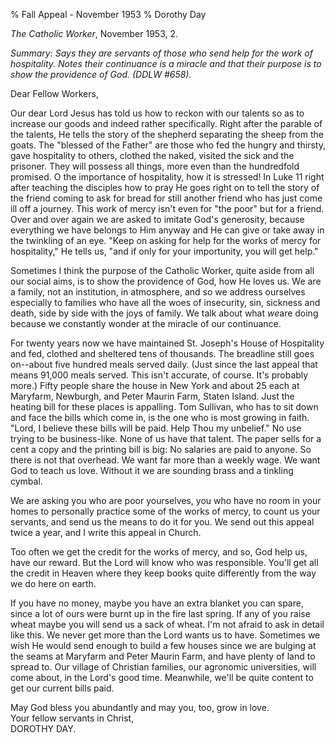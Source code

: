 % Fall Appeal - November 1953
% Dorothy Day

*The Catholic Worker*, November 1953, 2.

*Summary: Says they are servants of those who send help for the work of
hospitality. Notes their continuance is a miracle and that their purpose
is to show the providence of God. (DDLW \#658).*

Dear Fellow Workers,

Our dear Lord Jesus has told us how to reckon with our talents so as to
increase our goods and indeed rather specifically. Right after the
parable of the talents, He tells the story of the shepherd separating
the sheep from the goats. The "blessed of the Father" are those who fed
the hungry and thirsty, gave hospitality to others, clothed the naked,
visited the sick and the prisoner. They will possess all things, more
even than the hundredfold promised. O the importance of hospitality, how
it is stressed! In Luke 11 right after teaching the disciples how to
pray He goes right on to tell the story of the friend coming to ask for
bread for still another friend who has just come ill off a journey. This
work of mercy isn't even for "the poor" but for a friend. Over and over
again we are asked to imitate God's generosity, because everything we
have belongs to Him anyway and He can give or take away in the twinkling
of an eye. "Keep on asking for help for the works of mercy for
hospitality," He tells us, "and if only for your importunity, you will
get help."

Sometimes I think the purpose of the Catholic Worker, quite aside from
all our social aims, is to show the providence of God, how He loves us.
We are a family, not an institution, in atmosphere, and so we address
ourselves especially to families who have all the woes of insecurity,
sin, sickness and death, side by side with the joys of family. We talk
about what *we*are doing because we constantly wonder at the miracle of
our continuance.

For twenty years now we have maintained St. Joseph's House of
Hospitality and fed, clothed and sheltered tens of thousands. The
breadline still goes on--about five hundred meals served daily. (Just
since the last appeal that means 91,000 meals served. This isn't
accurate, of course. It's probably more.) Fifty people share the house
in New York and about 25 each at Maryfarm, Newburgh, and Peter Maurin
Farm, Staten Island. Just the heating bill for these places is
appalling. Tom Sullivan, who has to sit down and face the bills which
come in, is the one who is most growing in faith. "Lord, I believe these
bills will be paid. Help Thou my unbelief." No use trying to be
business-like. None of us have that talent. The paper sells for a cent a
copy and the printing bill is big: No salaries are paid to anyone. So
there is not that overhead. We want far more than a weekly wage. We want
God to teach us love. Without it we are sounding brass and a tinkling
cymbal.

We are asking you who are poor yourselves, you who have no room in your
homes to personally practice some of the works of mercy, to count us
your servants, and send us the means to do it for you. We send out this
appeal twice a year, and I write this appeal in Church.

Too often we get the credit for the works of mercy, and so, God help us,
have our reward. But the Lord will know who was responsible. You'll get
all the credit in Heaven where they keep books quite differently from
the way we do here on earth.

If you have no money, maybe you have an extra blanket you can spare,
since a lot of ours were burnt up in the fire last spring. If any of you
raise wheat maybe you will send us a sack of wheat. I'm not afraid to
ask in detail like this. We never get more than the Lord wants us to
have. Sometimes we wish He would send enough to build a few houses since
we are bulging at the seams at Maryfarm and Peter Maurin Farm, and have
plenty of land to spread to. Our village of Christian families, our
agronomic universities, will come about, in the Lord's good time.
Meanwhile, we'll be quite content to get our current bills paid.

May God bless you abundantly and may you, too, grow in love.\
 Your fellow servants in Christ,\
 DOROTHY DAY.
